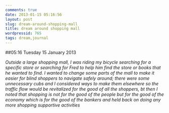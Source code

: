 ```yaml
---
comments: true
date: 2013-01-15 05:16:56
layout: post
slug: dream-around-shopping-mall
title: dream around shopping mall
wordpressid: 765
tags: dream,journal
---
```


##05:16 Tuesday 15 January 2013

_Outside a large shopping mall, I was riding my bicycle searching for a specific store or searching for Fred to help him find the store or books that he wanted to find. I wanted to change some parts of the mall to make it easier for blind shoppers to navigate safely around; there were some unnecessary cubs and I considered ways to make them elsewhere so the traffic flow would be revitalized for the good of all the shoppers, bt then I noted that shopping is not for the good of the people but for the good of the economy which is for the good of the bankers and held back on doing any more shopping supportive activities_
